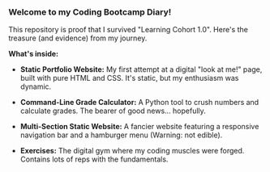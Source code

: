 
### Welcome to my Coding Bootcamp Diary!

This repository is proof that I survived "Learning Cohort 1.0". Here's the treasure (and evidence) from my journey.

**What's inside:**

* **Static Portfolio Website:** My first attempt at a digital "look at me!" page, built with pure HTML and CSS. It's static, but my enthusiasm was dynamic.

* **Command-Line Grade Calculator:** A Python tool to crush numbers and calculate grades. The bearer of good news... hopefully.

* **Multi-Section Static Website:** A fancier website featuring a responsive navigation bar and a hamburger menu (Warning: not edible).

* **Exercises:** The digital gym where my coding muscles were forged. Contains lots of reps with the fundamentals.
